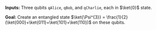 **Inputs:** 
Three qubits `qAlice`, `qBob`, and `qCharlie`, each in $\ket{0}$ state.

**Goal:** 
Create an entangled state $\ket{\Psi^{3}} = \frac{1}{2}(\ket{000}+\ket{011}+\ket{101}+\ket{110})$ on these qubits.
